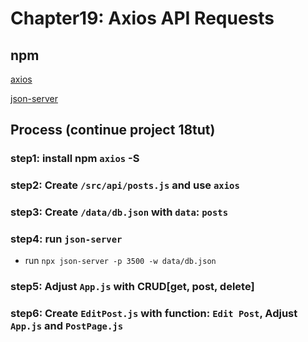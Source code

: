 # Chapter19: Axios API Requests

## npm

[axios](https://www.npmjs.com/package/axios)

[json-server](https://www.npmjs.com/package/json-server?activeTab=readme)

## Process (continue project 18tut)

### step1: install  npm `axios` -S

### step2: Create `/src/api/posts.js` and use `axios`

### step3: Create `/data/db.json` with `data`: `posts`

### step4: run `json-server`

- run `npx json-server -p 3500 -w data/db.json`

### step5: Adjust `App.js` with CRUD[get, post, delete]

### step6: Create `EditPost.js` with function:  `Edit Post`, Adjust `App.js` and `PostPage.js`

